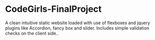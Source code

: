 # CodeGirls-FinalProject
A clean intuitive static website loaded with use of flexboxes and jquery plugins like Accordion, fancy box and slider. Includes simple validation checks on the client side..

